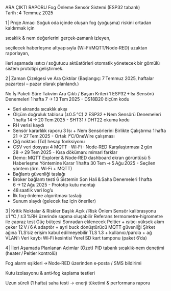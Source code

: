 ARA ÇIKTI RAPORU
Fog Önleme Sensör Sistemi (ESP32 tabanlı)
Tarih : 4 Temmuz 2025

1 | Proje Amacı
Soğuk oda içinde oluşan fog (yoğuşma) riskini ortadan kaldırmak için 

sıcaklık & nem değerlerini gerçek‑zamanlı izleyen,

seçilecek haberleşme altyapısıyla (Wi‑Fi/MQTT/Node‑RED) uzaktan raporlayan,

ileri aşamada ısıtıcı / soğutucu aktüatörleri otomatik yönetecek
bir gömülü sistem prototipi geliştirmek.

2 | Zaman Çizelgesi ve Ara Çıktılar
(Başlangıç: 7 Temmuz 2025, haftalar pazartesi – pazar olarak planlandı.)

No	İş Paketi	Süre	Takvim	Ara Çıktı / Başarı Kriteri
1	ESP32 + Isı Sensörü Denemeleri	1 hafta	7 → 13 Tem 2025	- DS18B20 ölçüm kodu
- Seri ekranda sıcaklık akışı
- Ölçüm doğruluk tablosu (±0.5 °C)
2	ESP32 + Nem Sensörü Denemeleri	1 hafta	14 → 20 Tem 2025	- SHT31 / DHT22 okuma kodu
- RH verisi kaydı
- Sensör kararlılık raporu
3	Isı + Nem Sensörlerini Birlikte Çalıştırma	1 hafta	21 → 27 Tem 2025	- Ortak I²C/OneWire çalışması
- Çiğ noktası (Td) hesap fonksiyonu
- CSV veri dosyası
4	MQTT · Wi‑Fi · Node‑RED Karşılaştırması	2 gün	28 → 29 Tem 2025	- Kısa döküman: mimari farklar
- Demo: MQTT Explorer & Node‑RED dashboard ekran görüntüsü
5	Haberleşme Yöntemine Karar	1 hafta	30 Tem → 5 Ağu 2025	- Seçilen yöntem (örn. Wi‑Fi + MQTT)
- Bağlantı güvenliği taslağı
- Broker bağlantı testi
6	Sistemin Son Hali & Saha Denemeleri	1 hafta	6 → 12 Ağu 2025	- Prototip kutu montajı
- 48 saatlik veri log’u
- İlk fog‑önleme algoritması taslağı
- Sunum slaydı (gelecek faz için öneriler)

3 | Kritik Noktalar & Riskler
Başlık	Açık / Risk	Önlem
Sensör kalibrasyonu	±1 °C / ±3 %RH üzerinde sapma oluşabilir	Referans termometre‑higrometre ile çapraz test
Güç bütçesi	Sonradan eklenecek Peltier + ısıtıcı yüksek akım çeker	12 V / 6 A adaptör + ayri buck dönüştürücü
MQTT güvenliği	Şirket ağına TLS’siz erişim kabul edilmeyebilir	TLS 1.3 + kullanıcı/parola + ağ VLAN’ı
Veri kaybı	Wi‑Fi kesintisi	Yerel SD kart tamponu (paket 6’da)

4 | İleri Aşamada Planlanan Adımlar (Özet)
PID tabanlı sıcaklık‑nem denetimi (heater / Peltier kontrolü)

Fog alarm eşikleri → Node‑RED üzerinden e‑posta / SMS bildirimi

Kutu izolasyonu & anti‑fog kaplama testleri

Uzun süreli (1 hafta) saha testi → enerji tüketimi & performans raporu